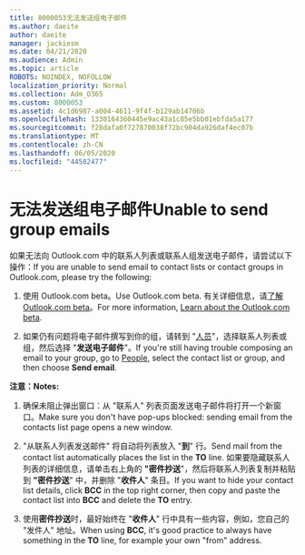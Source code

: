 ```yaml
---
title: 8000053无法发送组电子邮件
ms.author: daeite
author: daeite
manager: jackiesm
ms.date: 04/21/2020
ms.audience: Admin
ms.topic: article
ROBOTS: NOINDEX, NOFOLLOW
localization_priority: Normal
ms.collection: Adm_O365
ms.custom: 8000053
ms.assetid: 4c1d6987-a004-4611-9f4f-b129ab14706b
ms.openlocfilehash: 1330164360445e9ac43a1c85e5bb01ebfda5a177
ms.sourcegitcommit: f28dafa0f727870038f72bc904da926daf4ec07b
ms.translationtype: MT
ms.contentlocale: zh-CN
ms.lasthandoff: 06/05/2020
ms.locfileid: "44582477"
---
```

# <a name="unable-to-send-group-emails"></a><span data-ttu-id="208bd-102">无法发送组电子邮件</span><span class="sxs-lookup"><span data-stu-id="208bd-102">Unable to send group emails</span></span>

<span data-ttu-id="208bd-103">如果无法向 Outlook.com 中的联系人列表或联系人组发送电子邮件，请尝试以下操作：</span><span class="sxs-lookup"><span data-stu-id="208bd-103">If you are unable to send email to contact lists or contact groups in Outlook.com, please try the following:</span></span>
  
1. <span data-ttu-id="208bd-104">使用 Outlook.com beta。</span><span class="sxs-lookup"><span data-stu-id="208bd-104">Use Outlook.com beta.</span></span> <span data-ttu-id="208bd-105">有关详细信息，请[了解 Outlook.com beta](https://support.office.com/article/e2261c7f-d413-4084-8f22-21282f42d8cf)。</span><span class="sxs-lookup"><span data-stu-id="208bd-105">For more information, [Learn about the Outlook.com beta](https://support.office.com/article/e2261c7f-d413-4084-8f22-21282f42d8cf).</span></span>
    
2. <span data-ttu-id="208bd-106">如果仍有问题将电子邮件撰写到你的组，请转到 "[人员](https://outlook.live.com/people/)"，选择联系人列表或组，然后选择 "**发送电子邮件**"。</span><span class="sxs-lookup"><span data-stu-id="208bd-106">If you're still having trouble composing an email to your group, go to [People](https://outlook.live.com/people/), select the contact list or group, and then choose **Send email**.</span></span>
    
 <span data-ttu-id="208bd-107">**注意：**</span><span class="sxs-lookup"><span data-stu-id="208bd-107">**Notes:**</span></span>
  
1. <span data-ttu-id="208bd-108">确保未阻止弹出窗口：从 "联系人" 列表页面发送电子邮件将打开一个新窗口。</span><span class="sxs-lookup"><span data-stu-id="208bd-108">Make sure you don't have pop-ups blocked: sending email from the contacts list page opens a new window.</span></span>
    
2. <span data-ttu-id="208bd-109">"从联系人列表发送邮件" 将自动将列表放入 "**到**" 行。</span><span class="sxs-lookup"><span data-stu-id="208bd-109">Send mail from the contact list automatically places the list in the **TO** line.</span></span> <span data-ttu-id="208bd-110">如果要隐藏联系人列表的详细信息，请单击右上角的 **"密件抄送**"，然后将联系人列表复制并粘贴到 **"密件抄送**" 中，并删除 "**收件人**" 条目。</span><span class="sxs-lookup"><span data-stu-id="208bd-110">If you want to hide your contact list details, click **BCC** in the top right corner, then copy and paste the contact list into **BCC** and delete the **TO** entry.</span></span> 
    
3. <span data-ttu-id="208bd-111">使用**密件抄送**时，最好始终在 "**收件人**" 行中具有一些内容，例如，您自己的 "发件人" 地址。</span><span class="sxs-lookup"><span data-stu-id="208bd-111">When using **BCC**, it's good practice to always have something in the **TO** line, for example your own "from" address.</span></span> 
    

